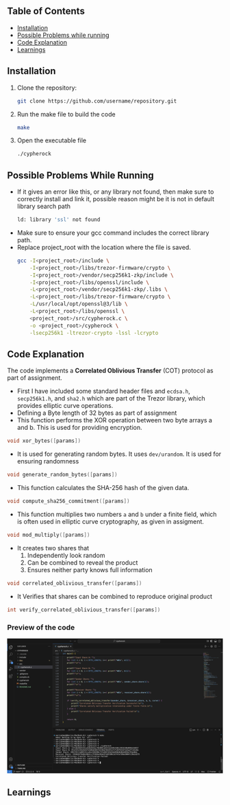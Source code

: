 ## Table of Contents
- [Installation](#installation)
- [Possible Problems while running](#possible-problems-while-running)
- [Code Explanation](#code-explanation)
- [Learnings](#learnings)

## Installation
1. Clone the repository:
   ```bash
   git clone https://github.com/username/repository.git
   ```
2. Run the make file to build the code
   ```bash
   make
   ```
3. Open the executable file
    ```bash
    ./cypherock
    ```

## Possible Problems While Running

- If it gives an error like this, or any library not found, then make sure to correctly install and link it, possible reason might be it is not in default library search path
    ```bash
    ld: library 'ssl' not found
    ```
- Make sure to ensure your gcc command includes the correct library path.
- Replace project_root with the location where the file is saved. 
    ```bash
    gcc -I<project_root>/include \
        -I<project_root>/libs/trezor-firmware/crypto \
        -I<project_root>/vendor/secp256k1-zkp/include \
        -I<project_root>/libs/openssl/include \
        -L<project_root>/vendor/secp256k1-zkp/.libs \
        -L<project_root>/libs/trezor-firmware/crypto \
        -L/usr/local/opt/openssl@3/lib \
        -L<project_root>/libs/openssl \
        <project_root>/src/cypherock.c \
        -o <project_root>/cypherock \
        -lsecp256k1 -ltrezor-crypto -lssl -lcrypto
    ```

## Code Explanation
The code implements a **Correlated Oblivious Transfer** (COT) protocol as part of assignment.

- First I have included some standard header files and `ecdsa.h`, `secp256k1.h`, and `sha2.h` which are part of the Trezor library, which provides elliptic curve operations.
- Defining a Byte length of 32 bytes as part of assignment
-  This function performs the XOR operation between two byte arrays a and b. This is used for providing encryption.
```c
void xor_bytes([params])
``` 
- It is used for generating random bytes. It uses `dev/urandom`. It is used for ensuring randomness
```c
void generate_random_bytes([params])
```
- This function calculates the SHA-256 hash of the given data.
```c
void compute_sha256_commitment([params])
```
- This function multiplies two numbers `a` and `b` under a finite field, which is often used in elliptic curve cryptography, as given in assigment.
```c
void mod_multiply([params])
```
- It creates two shares that
    1. Independently look random
    1. Can be combined to reveal the product
    1. Ensures neither party knows full information
```c
void correlated_oblivious_transfer([params])
```
- It Verifies that shares can be combined to reproduce original product
```c
int verify_correlated_oblivious_transfer([params])
```

### Preview of the code
![](./preview.png)

## Learnings